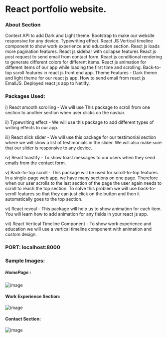 # React portfolio website.
### About Section
Context API to add Dark and Light theme.
Bootstrap to make our website responsive for any device.
Typewriting effect.
React JS Vertical timeline component to show work experience and education section.
React js loads more pagination features.
React js sidebar with collapse features
React js post request to send email from contact form.
React js conditional rendering to generate different colors for different items.
React js animation for different items of our app while loading the first time and scrolling.
Back-to-top scroll features in react js front end app.
Theme Features -  Dark theme and light theme for our react js app.
How to send email from react js EmailJS.
Deployed react js app to Netlify.

### Packages Used:
i) React smooth scrolling -  We will use This package to scroll from one section to another section when user clicks on the navbar.

ii) Typewriting effect - We will use this package to add different types of writing effects to our app.

iii) React slick slider -  We will use this package for our testimonial section where we will show a list of testimonials in the slider. We will also make sure that our slider is responsive to any device.

iv) React toastify - To show toast messages to our users when they send emails from the contact form.

v) Back-to-top scroll - This package will be used for scroll-to-top features. In a single-page web app, we have many sections on one page. Therefore when our user scrolls to the last section of the page the user again needs to scroll to reach the top section. To solve this problem we will use back-to-scroll features so that they can just click on the button and then it automatically goes to the top section.

vi) React reveal - This package will help us to show animation for each item. You will learn how to add animation for any fields in your react js app.

vii) React Vertical Timeline Component - To show work experience and education we will use a vertical timeline component with animation and custom design.

### PORT: localhost:8000

### Sample Images:

##### HomePage : 
![image](https://github.com/Gaurav098766/Portfolio/assets/97042529/f3ce4682-bc80-4a8a-b22d-a8d884643047)

#### Work Experience Section: 
![image](https://github.com/Gaurav098766/Portfolio/assets/97042529/4ecc3493-8386-42aa-82ac-c95ac8ade86c)

#### Contact Section:
![image](https://github.com/Gaurav098766/Portfolio/assets/97042529/8db12e0e-555d-4cfc-b959-4bfe2ed26852)
